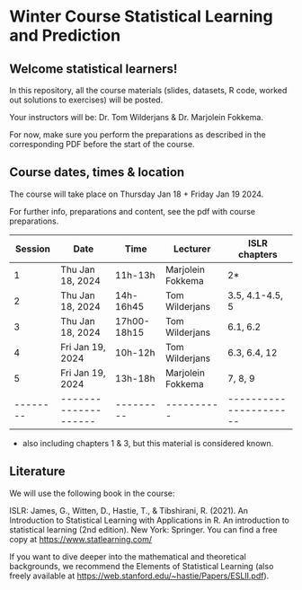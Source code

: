 Winter Course Statistical Learning and Prediction
========================================================

## Welcome statistical learners!

In this repository, all the course materials (slides, datasets, R code, worked out solutions to exercises) will be posted.  

Your instructors will be: Dr. Tom Wilderjans & Dr. Marjolein Fokkema.

For now, make sure you perform the preparations as described in the corresponding PDF before the start of the course. 


## Course dates, times & location

The course will take place on Thursday Jan 18 + Friday Jan 19 2024.

For further info, preparations and content, see the pdf with course preparations.

|Session|Date                  |Time    |Lecturer  | ISLR chapters|
|--------|--------------------|---------|----------|----------------------|
|1	|Thu Jan 18, 2024|	11h-13h|	Marjolein Fokkema|	2*|
|2	|Thu Jan 18, 2024|	14h-16h45|	Tom Wilderjans|	3.5, 4.1-4.5, 5|
|3	|Thu Jan 18, 2024|	17h00-18h15|	Tom Wilderjans|	6.1, 6.2|
|4	|Fri Jan 19, 2024|	10h-12h|	Tom Wilderjans|	6.3, 6.4, 12|
|5	|Fri Jan 19, 2024|	13h-18h|	Marjolein Fokkema|	7, 8, 9|
|--------|--------------------|---------|----------|----------------------|
* also including chapters 1 & 3, but this material is considered known.



## Literature

We will use the following book in the course:

ISLR: James, G., Witten, D., Hastie, T., & Tibshirani, R. (2021). An Introduction to Statistical Learning with Applications in R. An introduction to statistical learning (2nd edition). New York: Springer. You can find a free copy at https://www.statlearning.com/

If you want to dive deeper into the mathematical and theoretical backgrounds, we recommend the Elements of Statistical Learning (also freely available at https://web.stanford.edu/~hastie/Papers/ESLII.pdf).
